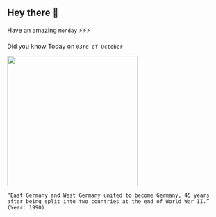 ## Hey there 👋
Have an amazing `Monday` ⚡⚡⚡

Did you know Today on `03rd of October`
 
 [<img src="https://i.guim.co.uk/img/media/4a534dd68eddcdf6f37f59219b635a5bd7f76709/0_154_5391_3236/master/5391.jpg?width=1200&height=1200&quality=85&auto=format&fit=crop&s=044749afb53cd903d14ea7de0284aabb" width="300" />](https://en.wikipedia.org/wiki/History_of_Germany_(1945%E2%80%931990)) 
 ```
“East Germany and West Germany united to become Germany, 45 years after being split into two countries at the end of World War II.” (Year: 1990)
```
